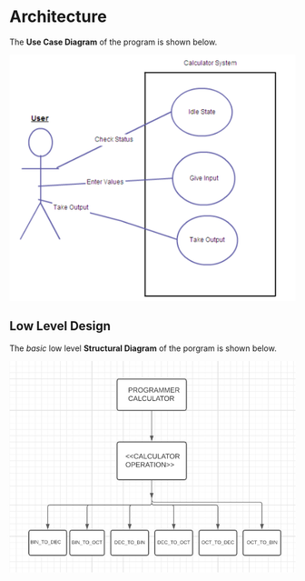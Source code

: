 # Architecture

The __Use Case Diagram__ of the program is shown below.

![usecasediagram](1.png)

## Low Level Design 

The _basic_ low level __Structural Diagram__ of the porgram is shown below.

![structuraldiagram](2.png)
